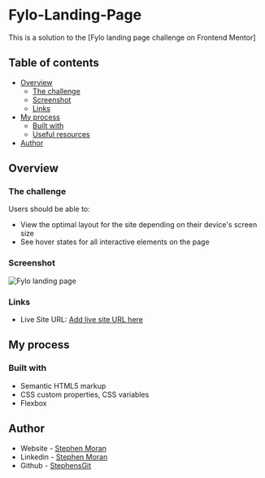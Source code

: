 # Fylo-Landing-Page

This is a solution to the [Fylo landing page challenge on Frontend Mentor]

## Table of contents

- [Overview](#overview)
  - [The challenge](#the-challenge)
  - [Screenshot](#screenshot)
  - [Links](#links)
- [My process](#my-process)
  - [Built with](#built-with)
  - [Useful resources](#useful-resources)
- [Author](#author)

## Overview

### The challenge

Users should be able to:

- View the optimal layout for the site depending on their device's screen size
- See hover states for all interactive elements on the page

### Screenshot
![Fylo landing page](https://user-images.githubusercontent.com/45046901/129782219-86668e16-3c49-4588-9607-1c3f1cf1cc0b.png)

### Links

- Live Site URL: [Add live site URL here](https://my-live-site-will-go-here.com)

## My process

### Built with

- Semantic HTML5 markup
- CSS custom properties, CSS variables
- Flexbox

## Author

- Website - [Stephen Moran](https://www.stephenmoran.ie)
- Linkedin - [Stephen Moran](https://www.linkedin.com/in/stephen-moran-/)
- Github - [StephensGit](https://github.com/StephensGit)
